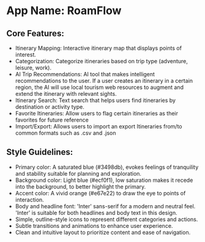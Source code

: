 # **App Name**: RoamFlow

## Core Features:

- Itinerary Mapping: Interactive itinerary map that displays points of interest.
- Categorization: Categorize itineraries based on trip type (adventure, leisure, work).
- AI Trip Recommendations: AI tool that makes intelligent recommendations to the user. If a user creates an itinerary in a certain region, the AI will use local tourism web resources to augment and extend the itinerary with relevant sights.
- Itinerary Search: Text search that helps users find itineraries by destination or activity type.
- Favorite Itineraries: Allow users to flag certain itineraries as their favorites for future reference
- Import/Export: Allows users to import an export Itineraries from/to common formats such as .csv and .json

## Style Guidelines:

- Primary color: A saturated blue (#3498db), evokes feelings of tranquility and stability suitable for planning and exploration.
- Background color: Light blue (#ecf0f1), low saturation makes it recede into the background, to better highlight the primary.
- Accent color: A vivid orange (#e67e22) to draw the eye to points of interaction.
- Body and headline font: 'Inter' sans-serif for a modern and neutral feel. 'Inter' is suitable for both headlines and body text in this design.
- Simple, outline-style icons to represent different categories and actions.
- Subtle transitions and animations to enhance user experience.
- Clean and intuitive layout to prioritize content and ease of navigation.